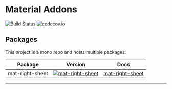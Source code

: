 # Material Addons


[![Build Status](https://travis-ci.com/footageone/angular-material-addons.svg?branch=master)](https://travis-ci.com/footageone/angular-material-addons)
[![codecov.io](https://codecov.io/github/footageone/angular-material-addons/coverage.svg?branch=master)](https://codecov.io/github/footageone/angular-material-addons?branch=master)

## Packages

This project is a mono repo and hosts multiple packages:

| Package                               | Version                              | Docs                                                                                                           
|---------------------------------------|-----------------------|--------------------|
| mat-right-sheet                             | [![mat-right-sheet](https://img.shields.io/npm/v/mat-right-sheet.svg)](https://www.npmjs.com/package/mat-right-sheet)      | [mat-right-sheet](https://github.com/footageone/angular-material-addons/tree/master/projects/right-sheet)                                        |
---
